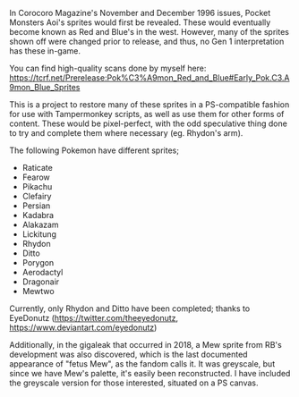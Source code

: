 In Corocoro Magazine's November and December 1996 issues, Pocket Monsters Aoi's sprites would first be revealed. These would eventually become known as Red and Blue's in the west. However, many of the sprites shown off were changed prior to release, and thus, no Gen 1 interpretation has these in-game.

You can find high-quality scans done by myself here: https://tcrf.net/Prerelease:Pok%C3%A9mon_Red_and_Blue#Early_Pok.C3.A9mon_Blue_Sprites

This is a project to restore many of these sprites in a PS-compatible fashion for use with Tampermonkey scripts, as well as use them for other forms of content. These would be pixel-perfect, with the odd speculative thing done to try and complete them where necessary (eg. Rhydon's arm).

The following Pokemon have different sprites;
- Raticate
- Fearow
- Pikachu
- Clefairy
- Persian
- Kadabra
- Alakazam
- Lickitung
- Rhydon
- Ditto
- Porygon
- Aerodactyl
- Dragonair
- Mewtwo

Currently, only Rhydon and Ditto have been completed; thanks to EyeDonutz (https://twitter.com/theeyedonutz, https://www.deviantart.com/eyedonutz)

Additionally, in the gigaleak that occurred in 2018, a Mew sprite from RB's development was also discovered, which is the last documented appearance of "fetus Mew", as the fandom calls it. It was greyscale, but since we have Mew's palette, it's easily been reconstructed. I have included the greyscale version for those interested, situated on a PS canvas.
